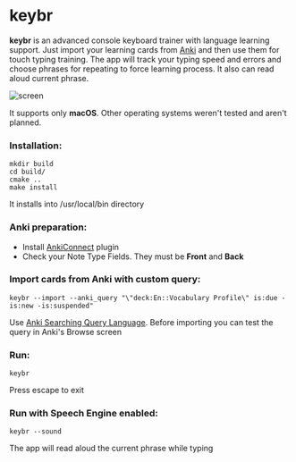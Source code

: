 # keybr
**keybr** is an advanced console keyboard trainer with language learning support. Just import your learning cards from [Anki](https://apps.ankiweb.net) and then use them for touch typing training. The app will track your typing speed and errors and choose phrases for repeating to force learning process. It also can read aloud current phrase.

![screen](https://raw.githubusercontent.com/ivan-volnov/keybr/master/img/screen.png)

It supports only **macOS**. Other operating systems weren't tested and aren't planned.

### Installation:
```
mkdir build
cd build/
cmake ..
make install
```
It installs into /usr/local/bin directory

### Anki preparation:
- Install [AnkiConnect](https://ankiweb.net/shared/info/2055492159) plugin
- Check your Note Type Fields. They must be **Front** and **Back**

### Import cards from Anki with custom query:
```
keybr --import --anki_query "\"deck:En::Vocabulary Profile\" is:due -is:new -is:suspended"
```
Use [Anki Searching Query Language](https://docs.ankiweb.net/#/searching). Before importing you can test the query in Anki's Browse screen

### Run:
```
keybr
```

Press escape to exit

### Run with Speech Engine enabled:
```
keybr --sound
```
The app will read aloud the current phrase while typing
